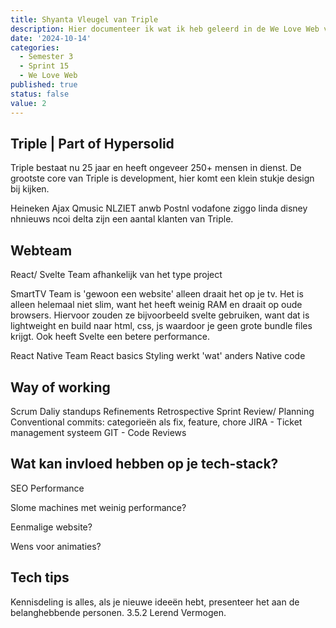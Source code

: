 ```yaml
---
title: Shyanta Vleugel van Triple
description: Hier documenteer ik wat ik heb geleerd in de We Love Web van Shyanta Vleugel.
date: '2024-10-14'
categories:
  - Semester 3
  - Sprint 15
  - We Love Web
published: true
status: false
value: 2
---
```


## Triple | Part of Hypersolid
Triple bestaat nu 25 jaar en heeft ongeveer 250+ mensen in dienst. 
De grootste core van Triple is development, hier komt een klein stukje design bij kijken.

Heineken Ajax Qmusic NLZIET anwb Postnl vodafone ziggo linda disney nhnieuws ncoi delta zijn een aantal klanten van Triple.
<!-- (infinite Carrousel voor de logo's) -->

## Webteam
React/ Svelte Team 
afhankelijk van het type project

SmartTV Team
is 'gewoon een website' alleen draait het op je tv. Het is alleen helemaal niet slim, want het heeft weinig RAM en draait op oude browsers.
Hiervoor zouden ze bijvoorbeeld svelte gebruiken, want dat is lightweight en build naar html, css, js waardoor je geen grote bundle files krijgt. Ook heeft Svelte een betere performance.

React Native Team
React basics
Styling werkt 'wat' anders
Native code

## Way of working
Scrum
Daliy standups
Refinements
Retrospective
Sprint Review/ Planning
Conventional commits: categorieën als fix, feature, chore
JIRA - Ticket management systeem
GIT - Code Reviews


## Wat kan invloed hebben op je tech-stack?
SEO Performance

Slome machines met weinig performance?

Eenmalige website?

Wens voor animaties?

## Tech tips
Kennisdeling is alles, als je nieuwe ideeën hebt, presenteer het aan de belanghebbende personen. 3.5.2 Lerend Vermogen.